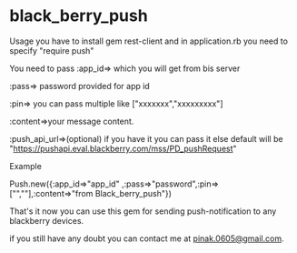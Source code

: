 black_berry_push
================
Usage
you have to install gem rest-client and in application.rb you need to specify
"require push"

You need to pass
:app_id=> which you will get from bis server



:pass=> password provided for app id


:pin=> you can pass multiple like ["xxxxxxx","xxxxxxxxx"]


:content=>your message content.


:push_api_url=>(optional) if you have it you can pass it else default will be "https://pushapi.eval.blackberry.com/mss/PD_pushRequest"



Example

 Push.new({:app_id=>"app_id" ,:pass=>"password",:pin=>["",""],:content=>"from Black_berry_push"})
 
 
 
 
 
 
 That's it now you can use this gem for sending push-notification to any blackberry devices.

if you still have any doubt you can contact me at pinak.0605@gmail.com.
